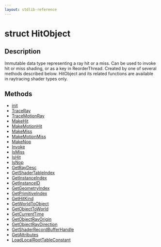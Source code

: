 ```yaml
---
layout: stdlib-reference
---
```


# struct HitObject

## Description

Immutable data type representing a ray hit or a miss. Can be used to invoke hit or miss shading,
or as a key in ReorderThread. Created by one of several methods described below. HitObject
and its related functions are available in raytracing shader types only.


## Methods

* [init](/stdlib-reference/types/HitObject/init)
* [TraceRay](/stdlib-reference/types/HitObject/TraceRay)
* [TraceMotionRay](/stdlib-reference/types/HitObject/TraceMotionRay)
* [MakeHit](/stdlib-reference/types/HitObject/MakeHit)
* [MakeMotionHit](/stdlib-reference/types/HitObject/MakeMotionHit)
* [MakeMiss](/stdlib-reference/types/HitObject/MakeMiss)
* [MakeMotionMiss](/stdlib-reference/types/HitObject/MakeMotionMiss)
* [MakeNop](/stdlib-reference/types/HitObject/MakeNop)
* [Invoke](/stdlib-reference/types/HitObject/Invoke)
* [IsMiss](/stdlib-reference/types/HitObject/IsMiss)
* [IsHit](/stdlib-reference/types/HitObject/IsHit)
* [IsNop](/stdlib-reference/types/HitObject/IsNop)
* [GetRayDesc](/stdlib-reference/types/HitObject/GetRayDesc)
* [GetShaderTableIndex](/stdlib-reference/types/HitObject/GetShaderTableIndex)
* [GetInstanceIndex](/stdlib-reference/types/HitObject/GetInstanceIndex)
* [GetInstanceID](/stdlib-reference/types/HitObject/GetInstanceID)
* [GetGeometryIndex](/stdlib-reference/types/HitObject/GetGeometryIndex)
* [GetPrimitiveIndex](/stdlib-reference/types/HitObject/GetPrimitiveIndex)
* [GetHitKind](/stdlib-reference/types/HitObject/GetHitKind)
* [GetWorldToObject](/stdlib-reference/types/HitObject/GetWorldToObject)
* [GetObjectToWorld](/stdlib-reference/types/HitObject/GetObjectToWorld)
* [GetCurrentTime](/stdlib-reference/types/HitObject/GetCurrentTime)
* [GetObjectRayOrigin](/stdlib-reference/types/HitObject/GetObjectRayOrigin)
* [GetObjectRayDirection](/stdlib-reference/types/HitObject/GetObjectRayDirection)
* [GetShaderRecordBufferHandle](/stdlib-reference/types/HitObject/GetShaderRecordBufferHandle)
* [GetAttributes](/stdlib-reference/types/HitObject/GetAttributes)
* [LoadLocalRootTableConstant](/stdlib-reference/types/HitObject/LoadLocalRootTableConstant)

